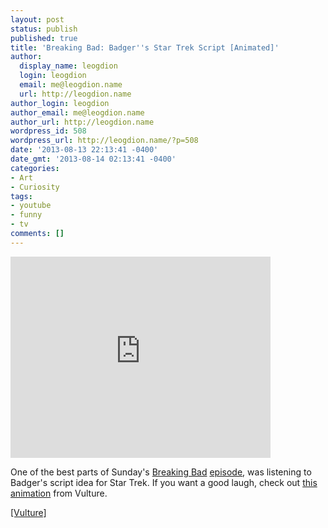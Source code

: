 ```yaml
---
layout: post
status: publish
published: true
title: 'Breaking Bad: Badger''s Star Trek Script [Animated]'
author:
  display_name: leogdion
  login: leogdion
  email: me@leogdion.name
  url: http://leogdion.name
author_login: leogdion
author_email: me@leogdion.name
author_url: http://leogdion.name
wordpress_id: 508
wordpress_url: http://leogdion.name/?p=508
date: '2013-08-13 22:13:41 -0400'
date_gmt: '2013-08-14 02:13:41 -0400'
categories:
- Art
- Curiosity
tags:
- youtube
- funny
- tv
comments: []
---
```

<p><iframe src="http:&#47;&#47;video.vulture.com&#47;video&#47;Breaking-Bad-Star-Trek-Scene-An&#47;player?layout=compact&amp;read_more=1" height="322" width="416" frameborder="0" scrolling="no"></iframe></p>
<p>One of the best parts of Sunday's <a href="http:&#47;&#47;www.amctv.com&#47;shows&#47;breaking-bad" target="_blank">Breaking Bad</a>&nbsp;<a href="http:&#47;&#47;www.vulture.com&#47;2013&#47;08&#47;best-of-breaking-bad-recaps-blood-money.html" target="_blank">episode</a>, was listening to Badger's script idea for Star Trek. If you want a good laugh, check out <a href="http:&#47;&#47;www.vulture.com&#47;2013&#47;08&#47;breaking-bad-badger-star-trek-story-animated.html" target="_blank">this animation</a> from Vulture.</p>
<p><a href="http:&#47;&#47;www.vulture.com&#47;2013&#47;08&#47;breaking-bad-badger-star-trek-story-animated.html" target="_blank">[Vulture]</a></p>
